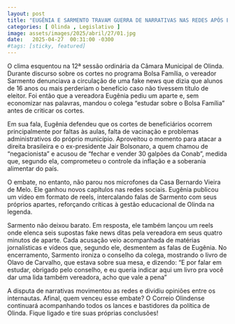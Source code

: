 ```yaml
---
layout: post
title: "EUGÊNIA E SARMENTO TRAVAM GUERRA DE NARRATIVAS NAS REDES APÓS EMBATE NA CÂMARA DE OLINDA"
categories: [ Olinda , Legislativo ]
image: assets/images/2025/abril/27/01.jpg
date:   2025-04-27  00:31:00 -0300
#tags: [sticky, featured]
---
```

O clima esquentou na 12ª sessão ordinária da Câmara Municipal de Olinda. Durante discurso sobre os cortes no programa Bolsa Família, o vereador Sarmento denunciava a circulação de uma fake news que dizia que alunos de 16 anos ou mais perderiam o benefício caso não tivessem título de eleitor. Foi então que a vereadora Eugênia pediu um aparte e, sem economizar nas palavras, mandou o colega “estudar sobre o Bolsa Família” antes de criticar os cortes.

Em sua fala, Eugênia defendeu que os cortes de beneficiários ocorrem principalmente por faltas às aulas, falta de vacinação e problemas administrativos do próprio município. Aproveitou o momento para atacar a direita brasileira e o ex-presidente Jair Bolsonaro, a quem chamou de “negacionista” e acusou de “fechar e vender 30 galpões da Conab”, medida que, segundo ela, comprometeu o controle da inflação e a soberania alimentar do país.

O embate, no entanto, não parou nos microfones da Casa Bernardo Vieira de Melo. Ele ganhou novos capítulos nas redes sociais. Eugênia publicou um vídeo em formato de reels, intercalando falas de Sarmento com seus próprios apartes, reforçando críticas à gestão educacional de Olinda na legenda.

Sarmento não deixou barato. Em resposta, ele também lançou um reels onde elenca seis supostas fake news ditas pela vereadora em seus quatro minutos de aparte. Cada acusação veio acompanhada de matérias jornalísticas e vídeos que, segundo ele, desmentem as falas de Eugênia. No encerramento, Sarmento ironiza o conselho da colega, mostrando o livro de Olavo de Carvalho, que estava sobre sua mesa, e dizendo: “E por falar em estudar, obrigado pelo conselho, e eu queria indicar aqui um livro pra você dar uma lida também vereadora, acho que vale a pena”

A disputa de narrativas movimentou as redes e dividiu opiniões entre os internautas. Afinal, quem venceu esse embate? O Correio Olindense continuará acompanhando todos os lances e bastidores da política de Olinda. Fique ligado e tire suas próprias conclusões!
